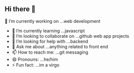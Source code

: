 ## Hi there 👋

🔭 I’m currently working on ...web development
- 🌱 I’m currently learning ...javascript
- 👯 I’m looking to collaborate on ...github web app projects
- 🤔 I’m looking for help with ...backend
- 💬 Ask me about ...anything related to front end
- 📫 How to reach me: ...git messaging
- 😄 Pronouns: ...he/him
- ⚡ Fun fact: ...im a virgo
